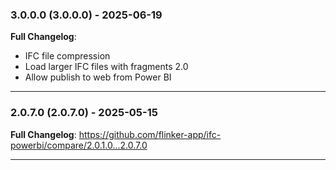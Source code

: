  ### 3.0.0.0 (3.0.0.0) - 2025-06-19

**Full Changelog**:
- IFC file compression
- Load larger IFC files with fragments 2.0
- Allow publish to web from Power BI 

---

### 2.0.7.0 (2.0.7.0) - 2025-05-15

**Full Changelog**: https://github.com/flinker-app/ifc-powerbi/compare/2.0.1.0...2.0.7.0

---

